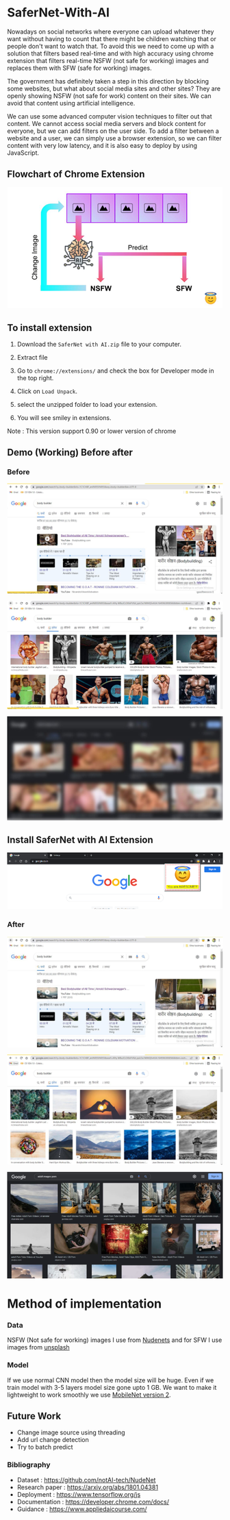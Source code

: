 # SaferNet-With-AI

Nowadays on social networks where everyone can upload whatever they want without having to count that there might be children watching that or people don't want to watch that. To avoid this we need to come up with a solution that filters based real-time and with high accuracy using chrome extension that filters real-time NSFW (not safe for working) images and replaces them with SFW (safe for working) images.

The government has definitely taken a step in this direction by blocking some websites, but what about social media sites and other sites? They are openly showing NSFW (not safe for work) content on their sites. We can avoid that content using artificial intelligence.

We can use some advanced computer vision techniques to filter out that content. We cannot access social media servers and block content for everyone, but we can add filters on the user side. To add a filter between a website and a user, we can simply use a browser extension, so we can filter content with very low latency, and it is also easy to deploy by using JavaScript.

## Flowchart of Chrome Extension
![Flowchart](https://github.com/rushidarge/SaferNet-With-AI/blob/main/images/U41ntitled%20presentation.jpg)


## To install extension

1. Download the  `SaferNet with AI.zip` file to your computer.

2. Extract file

3. Go to `chrome://extensions/` and check the box for Developer mode in the top right.

3. Click on `Load Unpack`.

4. select the unzipped folder to load your extension.

5. You will see smiley in extensions. 

Note : This version support 0.90 or lower version of chrome

## Demo (Working) Before after
### Before

![before](https://github.com/rushidarge/SaferNet-With-AI/blob/main/images/before.JPG)

![before](https://github.com/rushidarge/SaferNet-With-AI/blob/main/images/before1.JPG)

![img](https://github.com/rushidarge/SaferNet-With-AI/blob/main/images/imageedit_1_3822010435.jpg)

## Install SaferNet with AI Extension
![img](https://github.com/rushidarge/SaferNet-With-AI/blob/main/images/1_WoUNUcCUoXXnlaff5_da8g.png)


### After

![after](https://github.com/rushidarge/SaferNet-With-AI/blob/main/images/after.JPG)

![after](https://github.com/rushidarge/SaferNet-With-AI/blob/main/images/after2.JPG)


![img](https://github.com/rushidarge/SaferNet-With-AI/blob/main/images/extension%20demo2.JPG)

# Method of implementation
### Data
NSFW (Not safe for working) images I use from [Nudenets](https://github.com/notAI-tech/NudeNet) and for SFW I use images from [unsplash](https://unsplash.com/)

### Model
If we use normal CNN model then the model size will be huge. Even if we train model with 3-5 layers model size gone upto 1 GB.
We want to make it lightweight to work smoothly we use [MobileNet version 2](https://arxiv.org/pdf/1801.04381.pdf).

## Future Work
- Change image source using threading
- Add url change detection
- Try to batch predict

### Bibliography
- Dataset : https://github.com/notAI-tech/NudeNet
- Research paper : https://arxiv.org/abs/1801.04381
- Deployment : https://www.tensorflow.org/js
- Documentation : https://developer.chrome.com/docs/
- Guidance : https://www.appliedaicourse.com/
